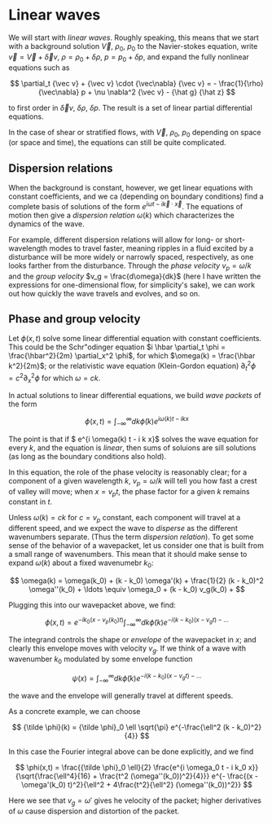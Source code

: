 # Linear waves

We will start with *linear waves*. Roughly speaking, this means that we start with a background solution
${\vec V}$, $\rho_0$, $p_0$ to the Navier-stokes equation, write ${\vec v} = {\vec V} + {\vec \delta v}$, 
$\rho = \rho_0 + \delta \rho$, $p = p_0 + \delta p$, and expand the
fully nonlinear equations such as

$$
	\partial_t {\vec v} + {\vec v} \cdot {\vec\nabla} {\vec v} = - \frac{1}{\rho} {\vec\nabla} p + \nu \nabla^2 {\vec v} - {\hat g} {\hat z}
$$

to first order in ${\vec \delta v}$, $\delta\rho$, $\delta p$. The result is a set of linear partial differential equations.

In the case of shear or stratified flows, with ${\vec V}$, $\rho_0$, $p_0$ depending on space (or space and time), the
equations can still be quite complicated. 

## Dispersion relations

When the background is constant, however, we get linear equations
with constant coefficients, and we ca (depending on boundary conditions) find a complete basis of solutions 
of the form $e^{i \omega t - i {\vec k}\cdot{\vec x}}$. The equations of motion 
then give a *dispersion relation* $\omega(k)$ which characterizes the dynamics of the wave. 

For example, different dispersion relations will allow for long- or short-wavelength modes to travel faster, 
meaning ripples in a fluid excited by a disturbance will be more widely or narrowly spaced, respectively, as 
one looks farther from the disturbance. Through the *phase velocity* $v_p = \omega/k$ and the *group velocity* 
$v_g = \frac{d\omega}{dk}$ (here I have written the expressions for one-dimensional flow, for simplicity's sake), 
we can work out how quickly the wave travels and evolves, and so on.

## Phase and group velocity

Let $\phi(x,t)$ solve some linear differential equation with constant coefficients. This could be the Schr\"odinger equation
$i \hbar \partial_t \phi = \frac{\hbar^2}{2m} \partial_x^2 \phi$, for which $\omega(k) = \frac{\hbar k^2}{2m}$; or the
relativistic wave equation (Klein-Gordon equation) $\partial_t^2 \phi = c^2 \partial_x^2 \phi$ for which $\omega = c k$. 

In actual solutions to linear differential equations, we build *wave packets* of the form

$$
	\phi(x,t) = \int_{-\infty}^{\infty} dk {\tilde\phi}(k) e^{i \omega(k) t - i k x}
$$

The point is that if $ e^{i \omega(k) t - i k x}$ solves the wave equation for every $k$, and the equation is *linear*, 
then sums of soluions are sill solutions (as long as the boundary conditions also hold). 

In this equation, the role of the phase velocity is reasonably clear; for a component of a given 
wavelength $k$, $v_p = \omega/k$ will tell you how fast a crest of valley will move; when $x = v_p t$, 
the phase factor for a given $k$ remains constant in $t$.

Unless $\omega(k) = ck$ for $c = v_p$ constant, each component will travel at a different speed, and we expect the
wave to *disperse* as the different wavenumbers separate. (Thus the term *dispersion relation*). To get some sense 
of the behavior of a wavepacket, let us consider one that is built from a small range of wavenumbers. This mean that
it should make sense to expand $\omega(k)$ about a fixed wavenumebr $k_0$: 

$$
	\omega(k) = \omega(k_0) + (k - k_0) \omega'(k) + 
	\frac{1}{2} (k - k_0)^2 \omega''(k_0) + \ldots \equiv \omega_0 + (k - k_0) v_g(k_0) + 
$$

Plugging this into our wavepacket above, we find:

$$
	\phi(x,t) = e^{ -i k_0 (x - v_p(k_0) t)} 
	\int_{-\infty}^{\infty} dk {\tilde\phi}(k) e^{- i (k- k_0) (x - v_g t) - \ldots}
$$	

The integrand controls the shape or *envelope* of the wavepacket in $x$; and clearly this
envelope moves with velocity $v_g$. If we think of a wave with wavenumber $k_0$ modulated
by some envelope function

$$
	\psi(x) = \int_{-\infty}^{\infty} dk {\tilde\phi}(k) e^{- i (k- k_0) (x - v_g t) - \ldots}
$$

the wave and the envelope will generally travel at different speeds.

As a concrete example, we can choose

$$
	{\tilde \phi}(k) = {\tilde \phi}_0 \ell \sqrt{\pi} e^{-\frac{\ell^2 (k - k_0)^2}{4}}
$$

In this case the Fourier integral above can be done explicitly, and we find

$$
	\phi(x,t) = \frac{{\tilde \phi}_0 \ell}{2} 
	\frac{e^{i \omega_0 t - i k_0 x}}{\sqrt{\frac{\ell^4}{16} + \frac{t^2 (\omega''(k_0))^2}{4}}}
	e^{- \frac{(x - \omega'(k_0) t)^2}{\ell^2 + 4\frac{t^2}{\ell^2} (\omega''(k_0))^2}}
$$

Here we see that $v_g = \omega'$ gives he velocity of the packet; higher derivatives of $\omega$ 
cause dispersion and distortion of the packet.

